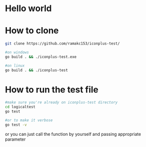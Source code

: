 <h1>Hello world</h1>

<h1>How to clone</h1>


```bash
git clone https://github.com/ramakc153/iconplus-test/

#on windows
go build . && ./iconplus-test.exe

#on linux
go build . && ./iconplus-test

```

<h1>How to run the test file </h1>

```bash
#make sure you're already on iconplus-test directory
cd logicaltest
go test

#or to make it verbose
go test -v
```
<p> or you can just call the function by yourself and passing appropriate parameter</p>

